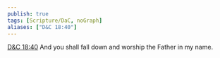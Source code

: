 ```yaml
---
publish: true
tags: [Scripture/DaC, noGraph]
aliases: ["D&C 18:40"]
---
```

[D&C 18:40](https://churchofjesuschrist.org/study/scriptures/dc-testament/dc/18?lang=eng&id=p40#p40) And you shall fall down and worship the Father in my name.
